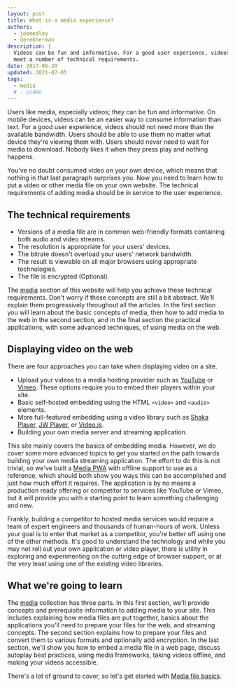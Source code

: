 ```yaml
---
layout: post
title: What is a media experience?
authors:
  - joemedley
  - derekherman
description: |
  Videos can be fun and informative. For a good user experience, videos need to
  meet a number of technical requirements.
date: 2017-06-30
updated: 2021-07-05
tags:
  - media
  # - video
---
```


Users like media, especially videos; they can be fun and informative. On mobile
devices, videos can be an easier way to consume information than text. For a
good user experience, videos should not need more than the available bandwidth.
Users should be able to use them no matter what device they're viewing them
with. Users should never need to wait for media to download. Nobody likes it when
they press play and nothing happens.

You've no doubt consumed video on your own device, which means that nothing in
that last paragraph surprises you. Now you need to learn how to put a video or
other media file on your own website. The technical requirements of adding media
should be in service to the user experience.

## The technical requirements

* Versions of a media file are in common web-friendly formats containing both audio
  and video streams.
* The resolution is appropriate for your users' devices.
* The bitrate doesn't overload your users' network bandwidth.
* The result is viewable on all major browsers using appropriate technologies.
* The file is encrypted (Optional).

The [media](/media/) section of this website will help you achieve these technical
requirements. Don't worry if these concepts are still a bit abstract. We'll
explain them progressively throughout all the articles. In the first section you
will learn about the basic concepts of media, then how to add media to the web in
the second section, and in the final section the practical applications, with some
advanced techniques, of using media on the web.

## Displaying video on the web

There are four approaches you can take when displaying video on a site.

* Upload your videos to a media hosting provider such as [YouTube] or [Vimeo].
  These options require you to embed their players within your site.
* Basic self-hosted embedding using the HTML `<video>` and `<audio>` elements.
* More full-featured embedding using a video library such as [Shaka Player],
  [JW Player], or [Video.js].
* Building your own media server and streaming application.

This site mainly covers the basics of embedding media. However, we do cover
some more advanced topics to get you started on the path towards building your
own media streaming application. The effort to do this is not trivial, so we've
built a [Media PWA] with offline support to use as a reference, which
should both show you ways this can be accomplished and just how much
effort it requires. The application is by no means a production ready offering
or competitor to services like YouTube or Vimeo, but it will provide you with a
starting point to learn something challenging and new.

Frankly, building a competitor to hosted media services would require a team
of expert engineers and thousands of human-hours of work. Unless your goal is
to enter that market as a competitor, you're better off using one of the other
methods. It's good to understand the technology and while you may not roll out
your own application or video player, there is utility in exploring and
experimenting on the cutting edge of browser support, or at the very least
using one of the existing video libraries.

## What we're going to learn

The [media](/media/) collection has three parts. In this first section, we'll
provide concepts and prerequisite information to adding media to your site.
This includes explaining how media files are put together, basics about the
applications you'll need to prepare your files for the web, and streaming
concepts. The second section explains how to prepare your files and convert
them to various formats and optionally add encryption. In the last section,
we'll show you how to embed a media file in a web page, discuss autoplay best
practices, using media frameworks, taking videos offline, and making your videos
accessible.

There's a lot of ground to cover, so let's get started with [Media file
basics](/media-file-basics/).

[YouTube]: https://www.youtube.com/
[Vimeo]: https://vimeo.com/
[Shaka Player]: https://github.com/google/shaka-player
[JW Player]: https://developer.jwplayer.com/
[Video.js]: http://videojs.com/
[Media PWA]: https://github.com/xwp/web-dev-media
